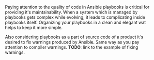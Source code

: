 Paying attention to the quality of code in Ansible playbooks is critical for providing it's maintainability.
When a system which is managed by playbooks gets complex while evolving, it leads to complicating inside playbooks itself.
Organizing your playbooks in a clean and elegant wat helps to keep it more simple.

Also considering playbooks as a part of source code of a product it's desired to fix warnings produced by Ansible.
Same way as you pay attention to compiler warnings. **TODO**: link to the example of fixing warnings.
